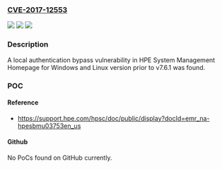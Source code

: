 ### [CVE-2017-12553](https://cve.mitre.org/cgi-bin/cvename.cgi?name=CVE-2017-12553)
![](https://img.shields.io/static/v1?label=Product&message=System%20Management%20Homepage%20for%20Windows%20and%20Linux&color=blue)
![](https://img.shields.io/static/v1?label=Version&message=n%2Fa&color=blue)
![](https://img.shields.io/static/v1?label=Vulnerability&message=local%20authentication%20bypass&color=brighgreen)

### Description

A local authentication bypass vulnerability in HPE System Management Homepage for Windows and Linux version prior to v7.6.1 was found.

### POC

#### Reference
- https://support.hpe.com/hpsc/doc/public/display?docId=emr_na-hpesbmu03753en_us

#### Github
No PoCs found on GitHub currently.


